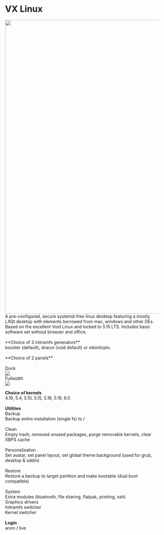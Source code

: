 # VX Linux
<img src="https://github.com/dessington/vx-linux/blob/main/desktop.png?raw=true" style="width:960px;">
A pre-configured, secure systemd-free linux desktop featuring a mostly LXQt desktop with elements borrowed from mac, windows and other DEs. Based on the excellent Void Linux and locked to 5.15 LTS. Includes basic software set without browser and office.<br>
<br>
**Choice of 3 initramfs generators**<br>
booster (default), dracut (void default) or mkinitcpio.<br>
<br>
**Choice of 2 panels**<br>
<br>
Dock<br>
<img src="https://github.com/dessington/vx-linux/blob/main/panel-dock.png?raw=true"><br>
Fullwidth<br>
<img src="https://github.com/dessington/vx-linux/blob/main/panel-fullwidth.png?raw=true"><br>

**Choice of kernels**<br>
4.19, 5.4, 5.10, 5.15, 5.18, 5.19, 6.0<br>
<br>
**Utilities**<br>
Backup<br>
Backup entire installation (single fs) to /<br>
<br>
Clean<br>
Empty trash, removed unused packages, purge removable kernels, clear XBPS cache<br>
<br>
Personalisation<br>
Set avatar, set panel layout, set global theme background (used for grub, desktop & sddm)<br>
<br>
Restore<br>
Restore a backup to target partition and make bootable (dual boot compatible)<br>
<br>
System<br>
Extra modules (bluetooth, file sharing, flatpak, printing, ssh)<br>
Graphics drivers<br>
Initramfs switcher<br>
Kernel switcher<br>
<br>
**Login**<br>
anon / live<br>
<br>
